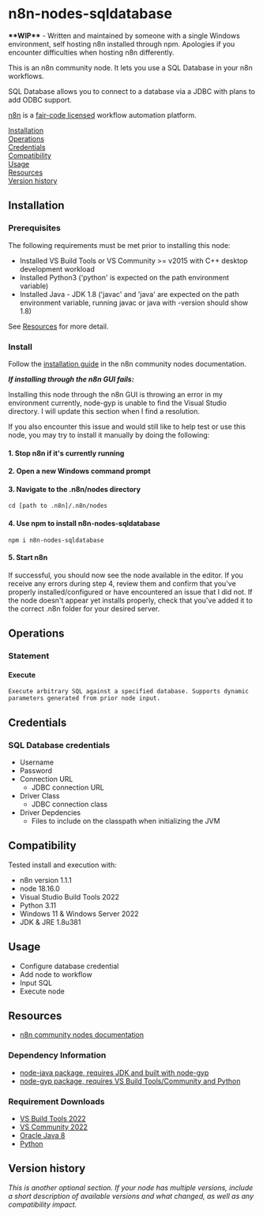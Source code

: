 # n8n-nodes-sqldatabase 
**\*\*WIP\*\*** - Written and maintained by someone with a single Windows environment, self hosting n8n installed through npm. Apologies if you encounter difficulties when hosting n8n differently.

This is an n8n community node. It lets you use a SQL Database in your n8n workflows.

SQL Database allows you to connect to a database via a JDBC with plans to add ODBC support.

[n8n](https://n8n.io/) is a [fair-code licensed](https://docs.n8n.io/reference/license/) workflow automation platform.

[Installation](#installation)  
[Operations](#operations)  
[Credentials](#credentials)  <!-- delete if no auth needed -->  
[Compatibility](#compatibility)  
[Usage](#usage)  <!-- delete if not using this section -->  
[Resources](#resources)  
[Version history](#version-history)  <!-- delete if not using this section -->  

## Installation

### Prerequisites 

The following requirements must be met prior to installing this node:
* Installed VS Build Tools or VS Community >= v2015 with C++ desktop development workload
* Installed Python3 ('python' is expected on the path environment variable)
* Installed Java - JDK 1.8 ('javac' and 'java' are expected on the path environment variable, running javac or java with -version should show 1.8)

See [Resources](#resources) for more detail.

### Install
Follow the [installation guide](https://docs.n8n.io/integrations/community-nodes/installation/) in the n8n community nodes documentation.

  **_If installing through the n8n GUI fails:_**

  Installing this node through the n8n GUI is throwing an error in my environment currently, node-gyp is unable to find the Visual Studio directory. I will update this section when I find a resolution.

  If you also encounter this issue and would still like to help test or use this node, you may try to install it manually by doing the following:
  #### 1. Stop n8n if it's currently running
  #### 2. Open a new Windows command prompt
  #### 3. Navigate to the .n8n/nodes directory  
    cd [path to .n8n]/.n8n/nodes
  #### 4. Use npm to install n8n-nodes-sqldatabase
    npm i n8n-nodes-sqldatabase
  #### 5. Start n8n

  If successful, you should now see the node available in the editor. If you receive any errors during step 4, review them and confirm that you've properly installed/configured or have encountered an issue that I did not. If the node doesn't appear yet installs properly, check that you've added it to the correct .n8n folder for your desired server.

## Operations

### Statement
#### Execute  
    Execute arbitrary SQL against a specified database. Supports dynamic parameters generated from prior node input.
  

## Credentials

### SQL Database credentials

* Username
* Password
* Connection URL
  * JDBC connection URL
* Driver Class
  * JDBC connection class
* Driver Depdencies
  * Files to include on the classpath when initializing the JVM


## Compatibility

Tested install and execution with:
* n8n version 1.1.1
* node 18.16.0
* Visual Studio Build Tools 2022
* Python 3.11
* Windows 11 & Windows Server 2022
* JDK & JRE 1.8u381

## Usage

* Configure database credential
* Add node to workflow
* Input SQL
* Execute node

## Resources

* [n8n community nodes documentation](https://docs.n8n.io/integrations/community-nodes/)

### Dependency Information
* [node-java package, requires JDK and built with node-gyp](https://github.com/joeferner/node-java)
* [node-gyp package, requires VS Build Tools/Community and Python](https://github.com/nodejs/node-gyp#on-windows)

### Requirement Downloads
* [VS Build Tools 2022](https://github.com/nodejs/node-gyp#on-windows)
* [VS Community 2022](https://visualstudio.microsoft.com/thank-you-downloading-visual-studio/?sku=Community)
* [Oracle Java 8](https://www.oracle.com/java/technologies/downloads/#java8)
* [Python](https://www.python.org/downloads/)


## Version history

_This is another optional section. If your node has multiple versions, include a short description of available versions and what changed, as well as any compatibility impact._


